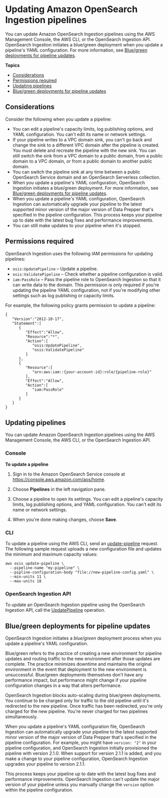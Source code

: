 # Updating Amazon OpenSearch Ingestion pipelines<a name="update-pipeline"></a>

You can update Amazon OpenSearch Ingestion pipelines using the AWS Management Console, the AWS CLI, or the OpenSearch Ingestion API\. OpenSearch Ingestion initiates a blue/green deployment when you update a pipeline's YAML configuration\. For more information, see [Blue/green deployments for pipeline updates](#pipeline-bg)\.

**Topics**
+ [Considerations](#update-pipeline-permissions)
+ [Permissions required](#update-pipeline-permissions)
+ [Updating pipelines](#update-pipeline-steps)
+ [Blue/green deployments for pipeline updates](#pipeline-bg)

## Considerations<a name="update-pipeline-permissions"></a>

Consider the following when you update a pipeline:
+ You can edit a pipeline's capacity limits, log publishing options, and YAML configuration\. You can't edit its name or network settings\.
+ If your pipeline writes to a VPC domain sink, you can't go back and change the sink to a different VPC domain after the pipeline is created\. You must delete and recreate the pipeline with the new sink\. You can still switch the sink from a VPC domain to a public domain, from a public domain to a VPC domain, or from a public domain to another public domain\.
+ You can switch the pipeline sink at any time between a public OpenSearch Service domain and an OpenSearch Serverless collection\.
+ When you update a pipeline's YAML configuration, OpenSearch Ingestion initiates a blue/green deployment\. For more information, see [Blue/green deployments for pipeline updates](#pipeline-bg)\.
+ When you update a pipeline's YAML configuration, OpenSearch Ingestion can automatically upgrade your pipeline to the latest supported minor version of the major version of Data Prepper that's specified in the pipeline configuration\. This process keeps your pipeline up to date with the latest bug fixes and performance improvements\.
+ You can still make updates to your pipeline when it's stopped\. 

## Permissions required<a name="update-pipeline-permissions"></a>

OpenSearch Ingestion uses the following IAM permissions for updating pipelines:
+ `osis:UpdatePipeline` – Update a pipeline\.
+ `osis:ValidatePipeline` – Check whether a pipeline configuration is valid\.
+ `iam:PassRole` – Pass the pipeline role to OpenSearch Ingestion so that it can write data to the domain\. This permission is only required if you're updating the pipeline YAML configuration, not if you're modifying other settings such as log publishing or capacity limits\.

For example, the following policy grants permission to update a pipeline:

```
{
   "Version":"2012-10-17",
   "Statement":[
      {
         "Effect":"Allow",
         "Resource":"*",
         "Action":[
            "osis:UpdatePipeline",
            "osis:ValidatePipeline"
         ]
      },
      {
         "Resource":[
            "arn:aws:iam::{your-account-id}:role/{pipeline-role}"
         ],
         "Effect":"Allow",
         "Action":[
            "iam:PassRole"
         ]
      }
   ]
}
```

## Updating pipelines<a name="update-pipeline-steps"></a>

You can update Amazon OpenSearch Ingestion pipelines using the AWS Management Console, the AWS CLI, or the OpenSearch Ingestion API\. 

### Console<a name="update-pipeline-console"></a>

**To update a pipeline**

1. Sign in to the Amazon OpenSearch Service console at [https://console\.aws\.amazon\.com/aos/home](https://console.aws.amazon.com/aos/home)\.

1. Choose **Pipelines** in the left navigation pane\.

1. Choose a pipeline to open its settings\. You can edit a pipeline's capacity limits, log publishing options, and YAML configuration\. You can't edit its name or network settings\.

1. When you're done making changes, choose **Save**\.

### CLI<a name="update-pipeline-cli"></a>

To update a pipeline using the AWS CLI, send an [update\-pipeline](https://docs.aws.amazon.com/cli/latest/reference/osis/update-pipeline.html) request\. The following sample request uploads a new configuration file and updates the minimum and maximum capacity values:

```
aws osis update-pipeline \
  --pipeline-name "my-pipeline" \
  --pipline-configuration-body "file://new-pipeline-config.yaml" \
  --min-units 11 \
  --max-units 18
```

### OpenSearch Ingestion API<a name="update-pipeline-api"></a>

To update an OpenSearch Ingestion pipeline using the OpenSearch Ingestion API, call the [UpdatePipeline](https://docs.aws.amazon.com/opensearch-service/latest/APIReference/API_UpdatePipeline.html) operation\.

## Blue/green deployments for pipeline updates<a name="pipeline-bg"></a>

OpenSearch Ingestion initiates a *blue/green* deployment process when you update a pipeline's YAML configuration\.

Blue/green refers to the practice of creating a new environment for pipeline updates and routing traffic to the new environment after those updates are complete\. The practice minimizes downtime and maintains the original environment in the event that deployment to the new environment is unsuccessful\. Blue/green deployments themselves don't have any performance impact, but performance might change if your pipeline configuration changes in a way that alters performance\.

OpenSearch Ingestion blocks auto\-scaling during blue/green deployments\. You continue to be charged only for traffic to the old pipeline until it's redirected to the new pipeline\. Once traffic has been redirected, you're only charged for the new pipeline\. You're never charged for two pipelines simultaneously\.

When you update a pipeline's YAML configuration file, OpenSearch Ingestion can automatically upgrade your pipeline to the latest supported minor version of the major version of Data Prepper that's specified in the pipeline configuration\. For example, you might have `version: "2"` in your pipeline configuration, and OpenSearch Ingestion initially provisioned the pipeline with version 2\.1\.0\. When support for version 2\.1\.1 is added, and you make a change to your pipeline configuration, OpenSearch Ingestion upgrades your pipeline to version 2\.1\.1\.

This process keeps your pipeline up to date with the latest bug fixes and performance improvements\. OpenSearch Ingestion can't update the major version of your pipeline unless you manually change the `version` option within the pipeline configuration\.